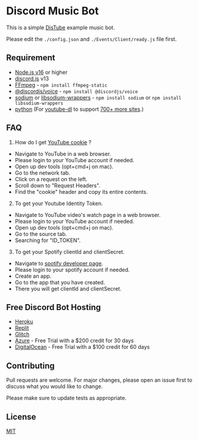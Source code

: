 # Discord Music Bot

This is a simple [DisTube](https://distube.js.org/) example music bot.

Please edit the `./config.json` and `./Events/Client/ready.js` file first.

## Requirement

- [Node.js v16](https://nodejs.org/en/) or higher
- [discord.js](https://github.com/discordjs/discord.js) v13
- [FFmpeg](https://www.ffmpeg.org/download.html) - `npm install ffmpeg-static`
- [@discordjs/voice](https://github.com/discordjs/voice) - `npm install @discordjs/voice`
- [sodium](https://www.npmjs.com/package/sodium) or [libsodium-wrappers](https://www.npmjs.com/package/libsodium-wrappers) - `npm install sodium` or `npm install libsodium-wrappers`
- [python](https://www.python.org/) (For [youtube-dl](http://ytdl-org.github.io/youtube-dl/) to support [700+ more sites](https://ytdl-org.github.io/youtube-dl/supportedsites.html).)

## FAQ

1. How do I get [YouTube cookie](https://github.com/fent/node-ytdl-core/blob/997efdd5dd9063363f6ef668bb364e83970756e7/example/cookies.js#L6-L12) ?
- Navigate to YouTube in a web browser.
- Please login to your YouTube account if needed.
- Open up dev tools (opt+cmd+j on mac).
- Go to the network tab.
- Click on a request on the left.
- Scroll down to "Request Headers".
- Find the "cookie" header and copy its entire contents.

2. To get your Youtube Identity Token.
- Navigate to YouTube video's watch page in a web browser.
- Please login to your YouTube account if needed.
- Open up dev tools (opt+cmd+j on mac).
- Go to the source tab.
- Searching for "ID_TOKEN".

3. To get your Spotify clientId and clientSecret.
- Navigate to [spotify developer page](https://developer.spotify.com/dashboard/applications).
- Please login to your spotify account if needed.
- Create an app.
- Go to the app that you have created.
- There you will get clientId and clientSecret.

## Free Discord Bot Hosting
- [Heroku](https://heroku.com/)
- [Replit](https://replit.com/)
- [Glitch](https://glitch.com/)
- [Azure](https://azure.microsoft.com/account/free) - Free Trial with a $200 credit for 30 days
- [DigitalOcean](https://www.digitalocean.com/try/free-trial-offer) - Free Trial with a $100 credit for 60 days


## Contributing

Pull requests are welcome. For major changes, please open an issue first to discuss what you would like to change.

Please make sure to update tests as appropriate.

## License

[MIT](https://choosealicense.com/licenses/mit/)
